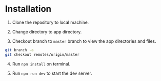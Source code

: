 # Installation

1. Clone the repository to local machine.

2. Change directory to app directory.

3. Checkout branch to `master` branch to view the app directories and files.

```bash
git branch -a
git checkout remotes/origin/master
```

4. Run `npm install` on terminal.

5. Run `npm run dev` to start the dev server.

